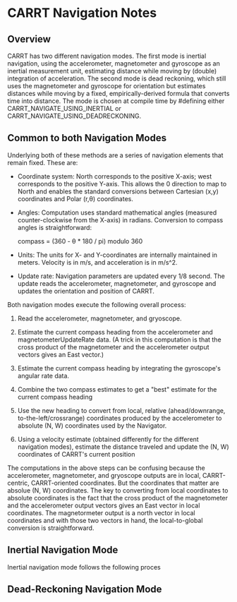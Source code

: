 # CARRT Navigation Notes


## Overview

CARRT has two different navigation modes. The first mode is inertial navigation,
using the accelerometer, magnetometer and gyroscope as an inertial measurement unit,
estimating distance while moving by (double) integration of acceleration.  The
second mode is dead reckoning, which still uses the magnetometer and gyroscope for
orientation but estimates distances while moving by a fixed, empirically-derived
formula that converts time into distance.  The mode is chosen at compile time by
#defining either CARRT_NAVIGATE_USING_INERTIAL or CARRT_NAVIGATE_USING_DEADRECKONING.


## Common to both Navigation Modes

Underlying both of these methods are a series of navigation elements that remain fixed.  These are:

* Coordinate system: North corresponds to the positive X-axis; west corresponds to the positive
Y-axis.  This allows the 0 direction to map to North and enables the standard conversions between
Cartesian (x,y) coordinates and Polar (r,&theta;) coordinates.

* Angles: Computation uses standard mathematical angles (measured counter-clockwise from the X-axis)
in radians. Conversion to compass angles is straightforward:

    compass = (360 - &theta; * 180 / pi) modulo 360

* Units: The units for X- and Y-coordinates are internally maintained in meters.  Velocity is in
m/s, and acceleration is in m/s^2.

* Update rate: Navigation parameters are updated every 1/8 second.  The update reads the accelerometer,
magnetometer, and gyroscope and updates the orientation and position of CARRT.


Both navigation modes execute the following overall process:

1. Read the accelerometer, magnetometer, and gryoscope.

2. Estimate the current compass heading from the accelerometer and magnetometerUpdateRate data.
(A trick in this computation is that the cross product of the magnetometer and the accelerometer output vectors gives an East vector.)

3. Estimate the current compass heading by integrating the gyroscope's angular rate data.

4. Combine the two compass estimates to get a "best" estimate for the current compass heading

5. Use the new heading to convert from local, relative (ahead/downrange, to-the-left/crossrange)
coordinates produced by the accelerometer to absolute (N, W) coordinates used by the Navigator.

6. Using a velocity estimate (obtained differently for the different navigation modes), estimate
the distance traveled and update the (N, W) coordinates of CARRT's current position


The computations in the above steps can be confusing because the accelerometer, magnetometer, and
gryoscope outputs are in local, CARRT-centric, CARRT-oriented coordinates.   But the coordinates that
matter are absolue (N, W) coordinates.  The key to converting from local coordinates
to absolute coordinates is the fact that the cross product of the magnetometer and the accelerometer
output vectors gives an East vector in local coordinates.  The magnetormeter output is a north vector
in local coordinates and with those two vectors in hand, the local-to-global conversion is straightforward.

## Inertial Navigation Mode

Inertial navigation mode follows the following proces

## Dead-Reckoning Navigation Mode

